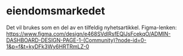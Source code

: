 # eiendomsmarkedet
Det vil brukes som en del av en tilfeldig nyhetsartikkel.
Figma-lenken:
https://www.figma.com/design/e468SVdlRsfEQlJsFcekqO/ADMIN-DASHBOARD-DESIGN-PAGE-1-(Community)?node-id=0-1&p=f&t=kyDFk3Wy6HRTRmLZ-0
